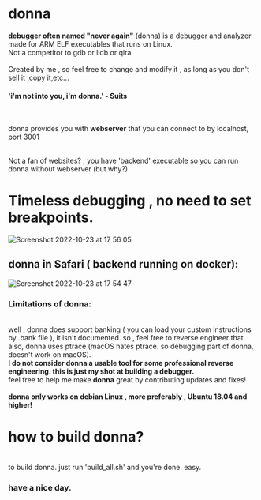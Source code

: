 # donna
<p>
<b>debugger often named "never again"</b> (donna) is a debugger and analyzer made for ARM ELF executables that runs on Linux.
<br>Not a competitor to gdb or lldb or qira.<br>
<br>Created by me , so feel free to change and modify it , as long as you don't sell it ,copy it,etc...<br>
<h4>'i'm not into you, i'm donna.' - Suits </h4>
<br><p>donna provides you with <b>webserver</b> that you can connect to by localhost, port 3001</p>
<br>Not a fan of websites? , you have 'backend' executable so you can run donna without webserver (but why?)
</p>
 <h1>Timeless debugging , no need to set breakpoints.</h1>

  ![Screenshot 2022-10-23 at 17 56 05](https://user-images.githubusercontent.com/59802817/197403075-d7384e4c-1d60-43e3-a9a8-ac13699a20b4.png)



 <h2>donna in Safari ( backend running on docker): </h2>

  ![Screenshot 2022-10-23 at 17 54 47](https://user-images.githubusercontent.com/59802817/197403040-2136d0c8-a8b5-4115-83c0-1c486cf4cc86.png)

  <h3>Limitations of donna:</h3>
<p>
<br>well , donna does support banking ( you can load your custom instructions by .bank file ), it isn't documented. so , feel free to reverse engineer that.<br>also, donna uses ptrace (macOS hates ptrace. so debugging part of donna, doesn't work on macOS).
<br><b>I do not consider donna a usable tool for some professional reverse engineering. this is just my shot at building a debugger.</b>
<br>feel free to help me make <b>donna</b> great by contributing updates and fixes!</br>
  <br><b>donna only works on debian Linux , more preferably , Ubuntu 18.04 and higher!</b></br>
  </p>
  
<h1>how to build donna?</h1>
<br>to build donna. just run 'build_all.sh' and you're done. easy.<br>


  <h3>have a nice day.</h3>
  
  
  
  
  

